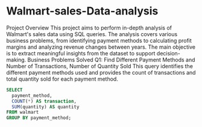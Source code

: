 # Walmart-sales-Data-analysis
Project Overview
This project aims to perform in-depth analysis of Walmart's sales data using SQL queries. The analysis covers various business problems, from identifying payment methods to calculating profit margins and analyzing revenue changes between years. The main objective is to extract meaningful insights from the dataset to support decision-making.
Business Problems Solved
Q1: Find Different Payment Methods and Number of Transactions, Number of Quantity Sold
This query identifies the different payment methods used and provides the count of transactions and total quantity sold for each payment method.
```sql
SELECT 
  payment_method, 
  COUNT(*) AS transaction, 
  SUM(quantity) AS quantity
FROM walmart
GROUP BY payment_method;
```

